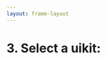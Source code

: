 ```yaml
---
layout: frame-layout
---
```


# 3. Select a uikit:


<RadioGroup>

<RadioCard href="/guide/react/next.html#blank" label="Blank" icon="https://cdn.svgporn.com/logos/css-3.svg" />
<RadioCard href="/guide/react/next.html#tailwind-css" label="Tailwind CSS" icon="https://cdn.svgporn.com/logos/tailwindcss-icon.svg" />
<RadioCard href="/guide/react/next.html#uno-css" label="UnoCSS" icon="https://cdn.svgporn.com/logos/unocss.svg" />
<RadioCard href="/guide/react/next.html#headless-ui" label="Headless UI" icon="https://cdn.svgporn.com/logos/headlessui-icon.svg" />
<RadioCard href="/guide/react/next.html#ant-design" label="Ant Design" icon="https://cdn.svgporn.com/logos/ant-design.svg" />
<RadioCard href="/guide/react/next.html#next-ui" label="Next UI" icon="https://simpleicons.org/icons/nextui.svg" />
<RadioCard href="/guide/react/next.html#shadcn-ui" label="Shadcn UI" icon="https://simpleicons.org/icons/shadcnui.svg" />
<RadioCard href="/guide/react/next.html#charka-ui" label="Charka UI" icon="https://svgl.app/library/chakra-ui.svg" />
<RadioCard href="/guide/react/next.html#mui" label="MUI" icon="https://svgl.app/library/materialui.svg" />
<RadioCard href="/guide/react/next.html#radix-ui" label="Radix UI" icon="https://svgl.app/library/radix-ui_light.svg" />
<RadioCard href="/guide/react/next.html#arco-design" label="Arco Design" icon="https://unpkg.byted-static.com/latest/byted/arco-config/assets/favicon.ico" />

</RadioGroup>